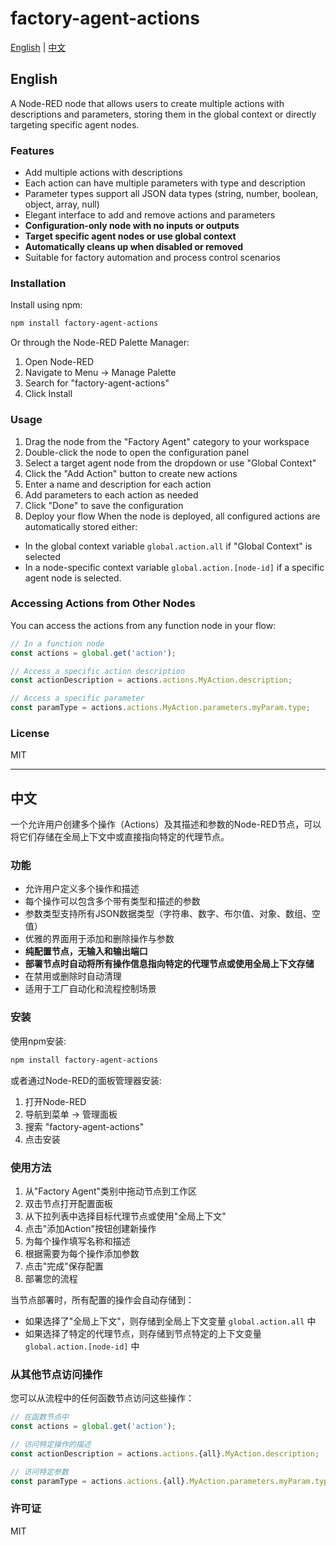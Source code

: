 # factory-agent-actions

[English](#english) | [中文](#中文)

## English

A Node-RED node that allows users to create multiple actions with descriptions and parameters, storing them in the global context or directly targeting specific agent nodes.

### Features

- Add multiple actions with descriptions
- Each action can have multiple parameters with type and description
- Parameter types support all JSON data types (string, number, boolean, object, array, null)
- Elegant interface to add and remove actions and parameters
- **Configuration-only node with no inputs or outputs**
- **Target specific agent nodes or use global context**
- **Automatically cleans up when disabled or removed**
- Suitable for factory automation and process control scenarios

### Installation

Install using npm:

```bash
npm install factory-agent-actions
```

Or through the Node-RED Palette Manager:

1. Open Node-RED
2. Navigate to Menu -> Manage Palette
3. Search for "factory-agent-actions"
4. Click Install

### Usage

1. Drag the node from the "Factory Agent" category to your workspace
2. Double-click the node to open the configuration panel
3. Select a target agent node from the dropdown or use "Global Context"
4. Click the "Add Action" button to create new actions
5. Enter a name and description for each action
6. Add parameters to each action as needed
7. Click "Done" to save the configuration
8. Deploy your flow
When the node is deployed, all configured actions are automatically stored either:

- In the global context variable `global.action.all` if "Global Context" is selected
- In a node-specific context variable `global.action.[node-id]` if a specific agent node is selected.

### Accessing Actions from Other Nodes

You can access the actions from any function node in your flow:

```javascript
// In a function node
const actions = global.get('action');

// Access a specific action description
const actionDescription = actions.actions.MyAction.description;

// Access a specific parameter
const paramType = actions.actions.MyAction.parameters.myParam.type;
```

### License

MIT

---

## 中文

一个允许用户创建多个操作（Actions）及其描述和参数的Node-RED节点，可以将它们存储在全局上下文中或直接指向特定的代理节点。

### 功能

- 允许用户定义多个操作和描述
- 每个操作可以包含多个带有类型和描述的参数
- 参数类型支持所有JSON数据类型（字符串、数字、布尔值、对象、数组、空值）
- 优雅的界面用于添加和删除操作与参数
- **纯配置节点，无输入和输出端口**
- **部署节点时自动将所有操作信息指向特定的代理节点或使用全局上下文存储**
- 在禁用或删除时自动清理
- 适用于工厂自动化和流程控制场景

### 安装

使用npm安装:

```bash
npm install factory-agent-actions
```

或者通过Node-RED的面板管理器安装:

1. 打开Node-RED
2. 导航到菜单 -> 管理面板
3. 搜索 "factory-agent-actions"
4. 点击安装

### 使用方法

1. 从"Factory Agent"类别中拖动节点到工作区
2. 双击节点打开配置面板
3. 从下拉列表中选择目标代理节点或使用"全局上下文"
4. 点击"添加Action"按钮创建新操作
5. 为每个操作填写名称和描述
6. 根据需要为每个操作添加参数
7. 点击"完成"保存配置
8. 部署您的流程

当节点部署时，所有配置的操作会自动存储到：

- 如果选择了"全局上下文"，则存储到全局上下文变量 `global.action.all` 中
- 如果选择了特定的代理节点，则存储到节点特定的上下文变量 `global.action.[node-id]` 中

### 从其他节点访问操作

您可以从流程中的任何函数节点访问这些操作：

```javascript
// 在函数节点中
const actions = global.get('action');

// 访问特定操作的描述
const actionDescription = actions.actions.{all}.MyAction.description;

// 访问特定参数
const paramType = actions.actions.{all}.MyAction.parameters.myParam.type;
```

### 许可证

MIT
